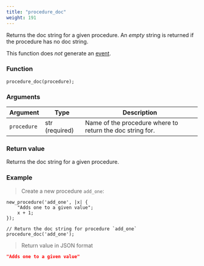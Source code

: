 ```yaml
---
title: "procedure_doc"
weight: 191
---
```


Returns the doc string for a given procedure. An *empty* string is returned if the procedure has no doc string.

This function does *not* generate an [event](../../overview/events).

### Function

`procedure_doc(procedure);`

### Arguments

Argument | Type | Description
-------- | ---- | -----------
`procedure` | str (required) | Name of the procedure where to return the doc string for.

### Return value

Returns the doc string for a given procedure.

### Example

> Create a new procedure `add_one`:

```thingsdb,json_response
new_procedure('add_one', |x| {
    "Adds one to a given value";
    x + 1;
});

// Return the doc string for procedure `add_one`
procedure_doc('add_one');
```

> Return value in JSON format

```json
"Adds one to a given value"
```
